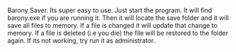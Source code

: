 Barony Saver. 
Its super easy to use. Just start the program. It will find barony.exe if you are running it. Then it will locate the save folder and it will save all files to memory.
If a file is changed it will update that change to memory. If a file is deleted (i.e you die) the file will be restored to the folder again. 
If its not working, try run it as administrator. 
